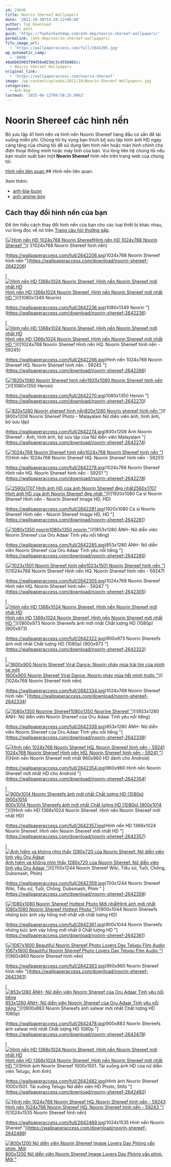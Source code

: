 ```yaml
---
id: 24646
title: Noorin Shereef Wallpapers
date: '2021-10-30T14:28:12+00:00'
author: Top Download
layout: post
guid: 'https://Tophinhanhdep.com/anh-dep/noorin-shereef-wallpapers/'
permalink: /anh-dep/noorin-shereef-wallpapers/
fifu_image_url:
  - 'https://wallpaperaccess.com/full/2642205.jpg'
wp_automatic_camp:
  - '8098'
48abb65903f99d58a023dc3c455b882c:
  - Noorin Shereef Wallpapers
original_link:
  - 'https://wallpaperaccess.com/noorin-shereef'
image: /wp-content/uploads/2021/10/Noorin-Shereef-Wallpapers.jpg
categories:
  - Ảnh Đẹp
lastmod: '2025-06-12T09:58:25.006Z'
---
```

# Noorin Shereef các hình nền

Bộ sưu tập 41 hình nền và hình nền Noorin Shereef hàng đầu có sẵn để tải xuống miễn phí. Chúng tôi hy vọng bạn thích bộ sưu tập hình ảnh HD ngày càng tăng của chúng tôi để sử dụng làm hình nền hoặc màn hình chính cho điện thoại thông minh hoặc máy tính của bạn. Vui lòng liên hệ chúng tôi nếu bạn muốn xuất bản một **Noorin Shereef** hình nền trên trang web của chúng tôi.

[Hình nền liên quan ](#related) ## Hình nền liên quan.

   
 Xem thêm:

   
- [anh-bia-buon](https://tophinhanhdep.com/anh-bia/anh-bia-buon/)
- [anh-anime-boy](https://tophinhanhdep.com/anh-anime/anh-anime-boy/)

## Cách thay đổi hình nền của bạn

Để tìm hiểu cách thay đổi hình nền của bạn cho các loại thiết bị khác nhau, vui lòng đọc về nó trên [Trang câu hỏi thường gặp](https://tophinhanhdep.com/faq/).

  
[[![Hình nền HD 1024x768 Noorin Shereef](https://wallpaperaccess.com/full/2642205.jpg)Hình nền HD 1024x768 Noorin Shereef "](https://wallpaperaccess.com/download/noorin-shereef-2642205)]( ![1024x768 Noorin Shereef hình nền)

(https://wallpaperaccess.com/full/2642206.jpg)1024x768 Noorin Shereef hình nền "](https://wallpaperaccess.com/download/noorin-shereef-2642206)

[[![Hình nền HD 1366x1024 Noorin Shereef.  Hình nền Noorin Shereef mới nhất HD](https://wallpaperaccess.com/full/2642207.jpg)Hình nền HD 1366x1024 Noorin Shereef. Hình nền Noorin Shereef mới nhất HD "](https://wallpaperaccess.com/download/noorin-shereef-2642207)](![1080x1349 Noorin)

(https://wallpaperaccess.com/full/2642236.jpg)1080x1349 Noorin "](https://wallpaperaccess.com/download/noorin-shereef-2642236)

[[![Hình nền HD 1366x1024 Noorin Shereef.  Hình nền Noorin Shereef mới nhất HD](https://wallpaperaccess.com/full/2642240.jpg)Hình nền HD 1366x1024 Noorin Shereef. Hình nền Noorin Shereef mới nhất HD "](https://wallpaperaccess.com/download/noorin-shereef-2642240)](![1024x768 Noorin Shereef Hình nền HQ.  Noorin Shereef hình nền - 59245)

(https://wallpaperaccess.com/full/2642266.jpg)Hình nền 1024x768 Noorin Shereef HQ. Noorin Shereef hình nền - 59245 "](https://wallpaperaccess.com/download/noorin-shereef-2642266)

[[![1920x1080 Noorin Shereef hình nền](https://wallpaperaccess.com/full/2642268.jpg)1920x1080 Noorin Shereef hình nền "](https://wallpaperaccess.com/download/noorin-shereef-2642268)](![1080x1350 Heroin)

(https://wallpaperaccess.com/full/2642270.jpg)1080x1350 Heroin "](https://wallpaperaccess.com/download/noorin-shereef-2642270)

[[![820x1280 Noorin shereef hình nền](https://wallpaperaccess.com/full/2642271.jpg)820x1280 Noorin shereef hình nền "](https://wallpaperaccess.com/download/noorin-shereef-2642271)](![800x1208 Noorin Shereef Photo - Malayalam Nữ diễn viên ảnh, hình ảnh, bộ sưu tập)

(https://wallpaperaccess.com/full/2642274.jpg)800x1208 Ảnh Noorin Shereef - Ảnh, hình ảnh, bộ sưu tập của Nữ diễn viên Malayalam "](https://wallpaperaccess.com/download/noorin-shereef-2642274)

[[![1024x768 Noorin Shereef hình nền](https://wallpaperaccess.com/full/2642275.jpg)1024x768 Noorin Shereef hình nền "](https://wallpaperaccess.com/download/noorin-shereef-2642275)](![Hình nền 1024x768 Noorin Shereef HQ.  Noorin Shereef hình nền - 59251)

(https://wallpaperaccess.com/full/2642278.jpg)1024x768 Noorin Shereef Hình nền HQ. Noorin Shereef hình nền - 59251 "](https://wallpaperaccess.com/download/noorin-shereef-2642278)

[[![2560x1707 Hình ảnh HD của ảnh Noorin Shereef đẹp nhất](https://wallpaperaccess.com/full/2642280.jpg)2560x1707 Hình ảnh HD của ảnh Noorin Shereef đẹp nhất "](https://wallpaperaccess.com/download/noorin-shereef-2642280)](![1920x1080 Ca sĩ Noorin Shereef Hình nền - Noorin Shereef Image HD, HD)

(https://wallpaperaccess.com/full/2642281.jpg)1920x1080 Ca sĩ Noorin Shereef Hình nền - Noorin Shereef Image HD, HD "](https://wallpaperaccess.com/download/noorin-shereef-2642281)

[[![1080x1350 noorin](https://wallpaperaccess.com/full/2642282.jpg)1080x1350 noorin "](https://wallpaperaccess.com/download/noorin-shereef-2642282)](![853x1280 ẢNH- Nữ diễn viên Noorin Shereef của Oru Adaar Tình yêu nổi tiếng)

(https://wallpaperaccess.com/full/2642285.jpg)853x1280 ẢNH- Nữ diễn viên Noorin Shereef của Oru Adaar Tình yêu nổi tiếng "](https://wallpaperaccess.com/download/noorin-shereef-2642285)

[[![1023x1501 Noorin Shereef hình nền](https://wallpaperaccess.com/full/2642302.jpg)1023x1501 Noorin Shereef hình nền "](https://wallpaperaccess.com/download/noorin-shereef-2642302)](![1024x768 Noorin Shereef Hình nền HQ.  Noorin Shereef hình nền - 59247)

(https://wallpaperaccess.com/full/2642305.jpg)1024x768 Noorin Shereef Hình nền HQ. Noorin Shereef hình nền - 59247 "](https://wallpaperaccess.com/download/noorin-shereef-2642305)

[[![Hình nền HD 1366x1024 Noorin Shereef.  Hình nền Noorin Shereef mới nhất HD](https://wallpaperaccess.com/full/2642306.jpg)Hình nền HD 1366x1024 Noorin Shereef. Hình nền Noorin Shereef mới nhất HD "](https://wallpaperaccess.com/download/noorin-shereef-2642306)](![900x973 Noorin Shereefs ảnh mới nhất Chất lượng HD (1080p) (900x973)

(https://wallpaperaccess.com/full/2642322.jpg)900x973 Noorin Shereefs ảnh mới nhất Chất lượng HD (1080p) (900x973 "](https://wallpaperaccess.com/download/noorin-shereef-2642322)

[[![1600x900 Noorin Shereef Viral Dance: Noorin nhảy múa trái tim của mình tại một](https://wallpaperaccess.com/full/2642324.jpg)1600x900 Noorin Shereef Viral Dance: Noorin nhảy múa hết mình trước "](https://wallpaperaccess.com/download/noorin-shereef-2642324)](![1024x768 Noorin Shereef hình nền)

(https://wallpaperaccess.com/full/2642334.jpg)1024x768 Noorin Shereef hình nền "](https://wallpaperaccess.com/download/noorin-shereef-2642334)

[[![1080x1350 Noorine Shereef](https://wallpaperaccess.com/full/2642335.jpg)1080x1350 Noorine Shereef "](https://wallpaperaccess.com/download/noorin-shereef-2642335)](![853x1280 ẢNH- Nữ diễn viên Noorin Shereef của Oru Adaar Tình yêu nổi tiếng)

(https://wallpaperaccess.com/full/2642339.jpg)853x1280 ẢNH- Nữ diễn viên Noorin Shereef của Oru Adaar Tình yêu nổi tiếng "](https://wallpaperaccess.com/download/noorin-shereef-2642339)

[[![Hình nền 1024x768 Noorin Shereef HQ.  Noorin Shereef hình nền - 59241](https://wallpaperaccess.com/full/2642353.jpg)1024x768 Noorin Shereef Hình nền HQ. Noorin Shereef hình nền - 59241 "](https://wallpaperaccess.com/download/noorin-shereef-2642353)](![Hình nền Noorin Shereef mới nhất 960x960 HD dành cho Android)

(https://wallpaperaccess.com/full/2642354.jpg)960x960 Hình nền Noorin Shereef mới nhất HD cho Android "](https://wallpaperaccess.com/download/noorin-shereef-2642354)

[[![900x1014 Noorin Shereefs ảnh mới nhất Chất lượng HD (1080p) (900x1014](https://wallpaperaccess.com/full/2642356.jpg)900x1014 Noorin Shereefs ảnh mới nhất Chất lượng HD (1080p) (900x1014 "](https://wallpaperaccess.com/download/noorin-shereef-2642356)](![Hình nền HD 1366x1024 Noorin Shereef.  Hình nền Noorin Shereef mới nhất HD)

(https://wallpaperaccess.com/full/2642357.jpg)Hình nền HD 1366x1024 Noorin Shereef. Hình nền Noorin Shereef mới nhất HD "](https://wallpaperaccess.com/download/noorin-shereef-2642357)

 [[![Ảnh hiếm và không nhìn thấy 1280x720 của Noorin Shereef.  Nữ diễn viên tình yêu Oru Adaar](https://wallpaperaccess.com/full/2642358.jpg)Ảnh hiếm và không nhìn thấy 1280x720 của Noorin Shereef. Nữ diễn viên tình yêu Oru Adaar "](https://wallpaperaccess.com/download/noorin-shereef-2642358)](![700x1244 Noorin Shereef Wiki, Tiểu sử, Tuổi, Chồng, Dubsmash, Phim)

(https://wallpaperaccess.com/full/2642359.jpg)700x1244 Noorin Shereef Wiki, Tiểu sử, Tuổi, Chồng, Dubsmash, Phim " ](https://wallpaperaccess.com/download/noorin-shereef-2642359)

[[![1080x1080 Noorin Shereef Hottest Photo Mới nhất](https://wallpaperaccess.com/full/2642360.jpg)Hình ảnh mới nhất 1080x1080 Noorin Shereef Hottest Photo "](https://wallpaperaccess.com/download/noorin-shereef-2642360)](![900x1044 Noorin Shereefs những bức ảnh váy hồng mới nhất với chất lượng HD)

(https://wallpaperaccess.com/full/2642361.jpg)900x1044 Noorin Shereefs những bức ảnh váy hồng mới nhất ở Chất lượng HD "](https://wallpaperaccess.com/download/noorin-shereef-2642361)

[[![1067x1600 Beautiful Noorin Shereef Photo Lovers Day Telugu Film Audio](https://wallpaperaccess.com/full/2642362.jpg)1067x1600 Beautiful Noorin Shereef Photo Lovers Day Telugu Film Audio "](https://wallpaperaccess.com/download/noorin-shereef-2642362)](![960x960 Noorin Shereef hình nền)

(https://wallpaperaccess.com/full/2642363.jpg)960x960 Noorin Shereef hình nền "](https://wallpaperaccess.com/download/noorin-shereef-2642363)

[[![853x1280 ẢNH- Nữ diễn viên Noorin Shereef của Oru Adaar Tình yêu nổi tiếng](https://wallpaperaccess.com/full/2642371.jpg)853x1280 ẢNH- Nữ diễn viên Noorin Shereef của Oru Adaar Tình yêu nổi tiếng "](https://wallpaperaccess.com/download/noorin-shereef-2642371)](![900x883 Noorin Shereefs ảnh salwar mới nhất Chất lượng HD 1080p)

(https://wallpaperaccess.com/full/2642478.jpg)900x883 Noorin Shereefs ảnh salwar mới nhất Chất lượng HD 1080p "](https://wallpaperaccess.com/download/noorin-shereef-2642478)

[[![Hình nền HD 1366x1024 Noorin Shereef.  Hình nền Noorin Shereef mới nhất HD](https://wallpaperaccess.com/full/2642480.jpg)Hình nền HD 1366x1024 Noorin Shereef. Hình nền Noorin Shereef mới nhất HD "](https://wallpaperaccess.com/download/noorin-shereef-2642480)](![Hình ảnh Noorin Shereef 1000x1501.  Tải xuống ảnh HD của nữ diễn viên Telugu, Ảnh tĩnh)

(https://wallpaperaccess.com/full/2642482.jpg)Hình ảnh Noorin Shereef 1000x1501. Tải xuống Telugu Nữ diễn viên HD Photo, Stills "](https://wallpaperaccess.com/download/noorin-shereef-2642482)

[[![Hình nền 1024x768 Noorin Shereef HQ.  Noorin Shereef hình nền - 59243](https://wallpaperaccess.com/full/2642487.jpg)Hình nền 1024x768 Noorin Shereef HQ. Noorin Shereef hình nền - 59243 "](https://wallpaperaccess.com/download/noorin-shereef-2642487)](![1024x1535 Noorin Shereef hình nền)

(https://wallpaperaccess.com/full/2642489.jpg)1024x1535 Hình nền Noorin Shereef "](https://wallpaperaccess.com/download/noorin-shereef-2642489)

[![800x1200 Nữ diễn viên Noorin Shereef Image Lovers Day Phỏng vấn phim.  Mới](https://wallpaperaccess.com/full/2642491.jpg)800x1200 Nữ diễn viên Noorin Shereef Image Lovers Day Phỏng vấn phim. Mới "](https://wallpaperaccess.com/download/noorin-shereef-2642491)
